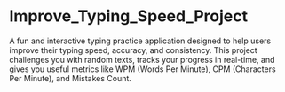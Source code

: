 # Improve_Typing_Speed_Project
A fun and interactive typing practice application designed to help users improve their typing speed, accuracy, and consistency. This project challenges you with random texts, tracks your progress in real-time, and gives you useful metrics like WPM (Words Per Minute), CPM (Characters Per Minute), and Mistakes Count.
